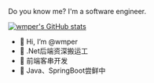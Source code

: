 Do you know me? I'm a software engineer.

[![wmper's GitHub stats](https://github-readme-stats.vercel.app/api?username=wmper)](https://github.com/anuraghazra/github-readme-stats)


- 👋 Hi, I’m @wmper
- 🌱 .Net后端资深搬运工
- 🌱 前端客串开发
- 🌱 Java、SpringBoot尝鲜中

<!---
wmper/wmper is a ✨ special ✨ repository because its `README.md` (this file) appears on your GitHub profile.
You can click the Preview link to take a look at your changes.
--->
